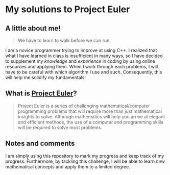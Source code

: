 # My solutions to Project Euler
## A little about me!
> We have to learn to walk before we can run.

I am a novice programmer trying to improve at using C++. I realized that what I have learned in class is insufficient in many ways, so I have decided to supplement my *knowledge* and *experience* in coding by using online resources and applying them. When I work through each problems, I will have to be careful with which algorithm I use and such. Consequently, this will help me solidify my fundamentals!
## What is [Project Euler](https://projecteuler.net/)?
> Project Euler is a series of challenging mathematical/computer programming problems that will require more than just mathematical insights to solve. Although mathematics will help you arrive at elegant and efficient methods, the use of a computer and programming skills will be required to solve most problems.
## Notes and comments
I am simply using this repository to mark my progress and keep track of my progress. Furthermore, by tackling this challenge, I will be able to learn *new* mathematical concepts and apply them to a limited degree.

